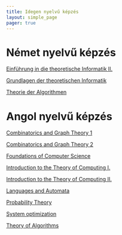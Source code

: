 ```yaml
---
title: Idegen nyelvű képzés
layout: simple_page 
pager: true 
---
```





Német nyelvű képzés
=================


[Einführung in die theoretische Informatik II.](https://portal.vik.bme.hu/kepzes/targyak/VIMA2603/)

[Grundlagen der theoretischen Informatik](https://portal.vik.bme.hu/kepzes/targyak/VIMA2555/)

[Theorie der Algorithmen](https://portal.vik.bme.hu/kepzes/targyak/VIMA2607/)


Angol nyelvű képzés
===================

[Combinatorics and Graph Theory 1](http://www.cs.bme.hu/~csakany/itc2)

[Combinatorics and Graph Theory 2](https://users.renyi.hu/~geza/kombi2-english/)

[Foundations of Computer Science](http://cs.bme.hu/fcs/)

[Introduction to the Theory of Computing I.](http://www.cs.bme.hu/itc1/)

[Introduction to the Theory of Computing II.](http://www.cs.bme.hu/itc2/)

[Languages and Automata](https://www.cs.bme.hu/~friedl/la)

[Probability Theory](https://cs.bme.hu/probability/)

[System optimization](https://portal.vik.bme.hu/kepzes/targyak/VISZMA02/en/)

[Theory of Algorithms](http://cs.bme.hu/thalg/)

